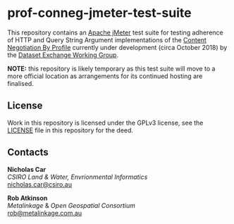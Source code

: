 # prof-conneg-jmeter-test-suite

This repository contains an [Apache jMeter](http://jmeter.apache.org/) test suite for testing adherence of HTTP and Query String Argument implementations of the [Content Negotiation By Profile](https://w3c.github.io/dxwg/conneg-by-ap/) currently under development (circa October 2018) by the [Dataset Exchange Working Group](https://www.w3.org/2017/dxwg/).

**NOTE:** this repository is likely temporary as this test suite will move to a more official location as arrangements for its continued hosting are finalised.


## License
Work in this repository is licensed under the GPLv3 license, see the [LICENSE](LICENSE) file in this repository for the deed.


## Contacts
**Nicholas Car**  
*CSIRO Land & Water, Envrionmental Informatics*  
<nicholas.car@csiro.au>  

**Rob Atkinson**  
*Metalinkage* & *Open Geospatial Consortium*  
<rob@metalinkage.com.au>  
